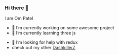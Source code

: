### Hi there 👋
I am Om Patel

- 🔭 I’m currently working on some awesome project
- 🌱 I’m currently learning three js
<!-- - 👯 I’m looking to collaborate on -->
- 🤔 I’m looking for help with redux
- check out my other [DashkillerZ](github.com/DashkillerZ)
<!--- 💬 Ask me about ...
- 📫 How to reach me: ...
- 😄 Pronouns: ...
- ⚡ Fun fact: ...-->
